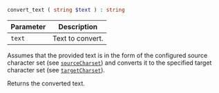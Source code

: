 ```php
convert_text ( string $text ) : string
```

| Parameter | Description      |
|-----------|------------------|
| `text`    | Text to convert. |

Assumes that the provided text is in the form of the configured source character set (see [`sourceCharset`](../HtmlDocument/index.md)) and converts it to the specified target character set (see [`targetCharset`](../HtmlDocument/index.md)).

Returns the converted text.